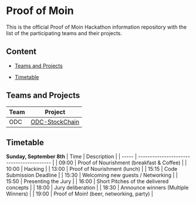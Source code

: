 # Proof of Moin
This is the official Proof of Moin Hackathon information repository with the list of the participating teams and their projects.

## Content
* [Teams and Projects](##Teams-and-Projects)
  
* [Timetable](##Timetable)


## Teams and Projects
| Team | Project                                                         |
| ---- | --------------------------------------------------------------- |
| ODC  | [ODC-StockChain](https://github.com/proofofmoin/ODC-StockChain) |




## Timetable
**Sunday, September 8th**
| Time  | Description                               |
| ----- | ----------------------------------------- |
| 09:00 | Proof of Nourishment (breakfast & Coffee) |
| 10:00 | Hacking                                   |
| 13:00 | Proof of Nourishment (lunch)              |
| 15:15 | Code Submission Deadline                  |
| 15:30 | Welcoming new guests / Networking         |
| 15:50 | Presenting the Jury                       |
| 16:00 | Short Pitches of the delivered concepts   |
| 18:00 | Jury deliberation                         |
| 18:30 | Announce winners (Multiple Winners)       |
| 19:00 | Proof of Moin! (beer, networking, party)  |
